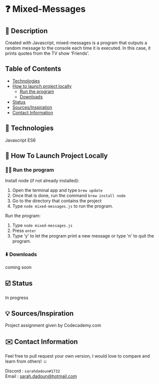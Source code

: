 # :question: Mixed-Messages

## :mag_right: Description

Created with Javascript, mixed-messages is a program that outputs a random message to the console each time it is executed. In this case, it prints quotes from the TV show 'Friends'.

## Table of Contents

* [Technologies](#technologies)
* [How to launch project locally](#how-to-launch-project-locally)
  * [Run the program](#run-the-program)
  * [Downloads](#downloads)
* [Status](#status)
* [Sources/Inspiration](#sources/inspiration)
* [Contact Information](#contact-information)

## 🔧 Technologies

Javascript ES6

## 🚀 How To Launch Project Locally

### 🏃🏻 Run the program

Install node (if not already installed):

1. Open the terminal app and type `brew update`
2. Once that is done, run the command `brew install node`
3. Go to the directory that contains the project
4. Type `node mixed-messages.js` to run the program.

Run the program:

1. Type `node mixed-messages.js`
2. Press `enter`
3. Type 'y' to let the program print a new message or type 'n' to quit the program.

### ⬇️ Downloads

coming soon

## ☑️ Status

In progress

## 💡 Sources/Inspiration

Project assignment given by Codecademy.com

## ✉️ Contact Information

Feel free to pull request your own version, I would love to compare and learn from others! :relaxed:

Discord : `sarahdadoun#1732`  
Email : sarah.dadoun@hotmail.com
